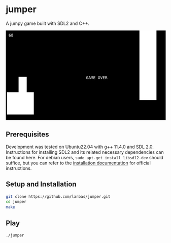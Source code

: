 # jumper
A jumpy game built with SDL2 and C++. 

![Image showing still frame of shrinky game](img/demo.png)

## Prerequisites
Development was tested on Ubuntu22.04 with g++ 11.4.0 and SDL 2.0. Instructions for installing SDL2 and its related necessary dependencies can be found here. For debian users, `sudo apt-get install libsdl2-dev` should suffice, but you can refer to the [installation documentation](https://wiki.libsdl.org/SDL2/Installation#linuxunix) for official instructions.

## Setup and Installation 
```bash
git clone https://github.com/lanbas/jumper.git
cd jumper
make
```

## Play 
```bash
./jumper
```
